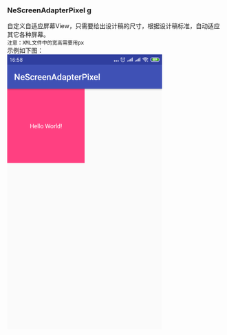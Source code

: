### NeScreenAdapterPixel g
自定义自适应屏幕View，只需要给出设计稿的尺寸，根据设计稿标准，自动适应其它各种屏幕。  
`注意：XML文件中的宽高需要用px`  
示例如下图：  
![image](https://github.com/tianyalu/NeScreenAdapterPixel/blob/master/show/show.png)
